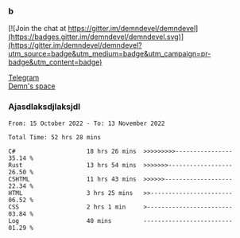 ### b

[![Join the chat at https://gitter.im/demndevel/demndevel](https://badges.gitter.im/demndevel/demndevel.svg)](https://gitter.im/demndevel/demndevel?utm_source=badge&utm_medium=badge&utm_campaign=pr-badge&utm_content=badge)

[Telegram](https://t.me/demnometa) <br>
[Demn's space](http://demns.space)

### Ajasdlaksdjlaksjdl

<!--START_SECTION:waka-->

```text
From: 15 October 2022 - To: 13 November 2022

Total Time: 52 hrs 28 mins

C#                    18 hrs 26 mins  >>>>>>>>>----------------   35.14 %
Rust                  13 hrs 54 mins  >>>>>>>------------------   26.50 %
CSHTML                11 hrs 43 mins  >>>>>>-------------------   22.34 %
HTML                  3 hrs 25 mins   >>-----------------------   06.52 %
CSS                   2 hrs 1 min     >------------------------   03.84 %
Log                   40 mins         -------------------------   01.29 %
```

<!--END_SECTION:waka-->
